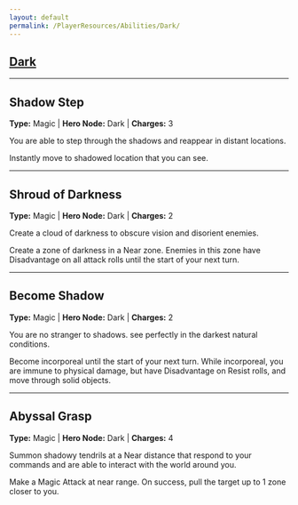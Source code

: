 ```yaml
---
layout: default
permalink: /PlayerResources/Abilities/Dark/
---
```

## [Dark](#Dark)

------------------------------------------------

## Shadow Step
**Type:** Magic
 | **Hero Node:** Dark
 | **Charges:** 3

You are able to step through the shadows and reappear in distant locations.

 Instantly move to shadowed location that you can see. 

------------------------------------------------

## Shroud of Darkness
**Type:** Magic
 | **Hero Node:** Dark
 | **Charges:** 2

Create a cloud of darkness to obscure vision and disorient enemies.

Create a zone of darkness in a Near zone. Enemies in this zone have Disadvantage on all attack rolls until the start of your next turn.

------------------------------------------------

## Become Shadow
**Type:** Magic
 | **Hero Node:** Dark
 | **Charges:** 2

You are no stranger to shadows. see perfectly in the darkest natural conditions. 

Become incorporeal until the start of your next turn. While incorporeal, you are immune to physical damage, but have Disadvantage on Resist rolls, and move through solid objects.

------------------------------------------------

## Abyssal Grasp
**Type:** Magic
 | **Hero Node:** Dark
 | **Charges:** 4

Summon shadowy tendrils at a Near distance that respond to your commands and are able to interact with the world around you.

Make a Magic Attack at near range. On success, pull the target up to 1 zone closer to you.